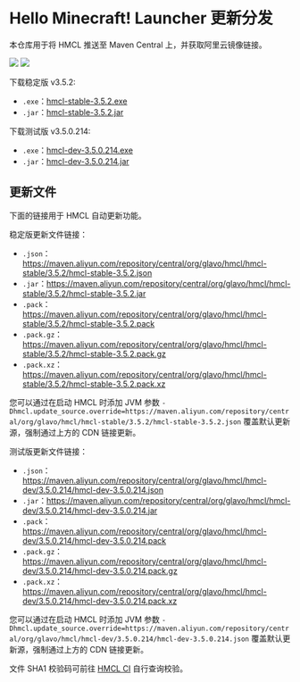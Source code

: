 # Hello Minecraft! Launcher 更新分发

本仓库用于将 HMCL 推送至 Maven Central 上，并获取阿里云镜像链接。

[![](https://img.shields.io/maven-central/v/org.glavo.hmcl/hmcl-dev?label=稳定版)](https://search.maven.org/artifact/org.glavo.hmcl/hmcl-stable/3.5.2/pom)
[![](https://img.shields.io/maven-central/v/org.glavo.hmcl/hmcl-dev?label=测试版)](https://search.maven.org/artifact/org.glavo.hmcl/hmcl-dev/3.5.0.214/pom)

下载稳定版 v3.5.2:

* `.exe`：[hmcl-stable-3.5.2.exe](https://maven.aliyun.com/repository/central/org/glavo/hmcl/hmcl-stable/3.5.2/hmcl-stable-3.5.2.exe)
* `.jar`：[hmcl-stable-3.5.2.jar](https://maven.aliyun.com/repository/central/org/glavo/hmcl/hmcl-stable/3.5.2/hmcl-stable-3.5.2.jar)

下载测试版 v3.5.0.214:

* `.exe`：[hmcl-dev-3.5.0.214.exe](https://maven.aliyun.com/repository/central/org/glavo/hmcl/hmcl-dev/3.5.0.214/hmcl-dev-3.5.0.214.exe)
* `.jar`：[hmcl-dev-3.5.0.214.jar](https://maven.aliyun.com/repository/central/org/glavo/hmcl/hmcl-dev/3.5.0.214/hmcl-dev-3.5.0.214.jar)


## 更新文件

下面的链接用于 HMCL 自动更新功能。

稳定版更新文件链接：

* `.json`：https://maven.aliyun.com/repository/central/org/glavo/hmcl/hmcl-stable/3.5.2/hmcl-stable-3.5.2.json
* `.jar`：https://maven.aliyun.com/repository/central/org/glavo/hmcl/hmcl-stable/3.5.2/hmcl-stable-3.5.2.jar
* `.pack`：https://maven.aliyun.com/repository/central/org/glavo/hmcl/hmcl-stable/3.5.2/hmcl-stable-3.5.2.pack
* `.pack.gz`：https://maven.aliyun.com/repository/central/org/glavo/hmcl/hmcl-stable/3.5.2/hmcl-stable-3.5.2.pack.gz
* `.pack.xz`：https://maven.aliyun.com/repository/central/org/glavo/hmcl/hmcl-stable/3.5.2/hmcl-stable-3.5.2.pack.xz

您可以通过在启动 HMCL 时添加 JVM 参数 `-Dhmcl.update_source.override=https://maven.aliyun.com/repository/central/org/glavo/hmcl/hmcl-stable/3.5.2/hmcl-stable-3.5.2.json`
覆盖默认更新源，强制通过上方的 CDN 链接更新。

测试版更新文件链接：

* `.json`：https://maven.aliyun.com/repository/central/org/glavo/hmcl/hmcl-dev/3.5.0.214/hmcl-dev-3.5.0.214.json
* `.jar`：https://maven.aliyun.com/repository/central/org/glavo/hmcl/hmcl-dev/3.5.0.214/hmcl-dev-3.5.0.214.jar
* `.pack`：https://maven.aliyun.com/repository/central/org/glavo/hmcl/hmcl-dev/3.5.0.214/hmcl-dev-3.5.0.214.pack
* `.pack.gz`：https://maven.aliyun.com/repository/central/org/glavo/hmcl/hmcl-dev/3.5.0.214/hmcl-dev-3.5.0.214.pack.gz
* `.pack.xz`：https://maven.aliyun.com/repository/central/org/glavo/hmcl/hmcl-dev/3.5.0.214/hmcl-dev-3.5.0.214.pack.xz

您可以通过在启动 HMCL 时添加 JVM 参数 `-Dhmcl.update_source.override=https://maven.aliyun.com/repository/central/org/glavo/hmcl/hmcl-dev/3.5.0.214/hmcl-dev-3.5.0.214.json`
覆盖默认更新源，强制通过上方的 CDN 链接更新。

文件 SHA1 校验码可前往 [HMCL CI](https://ci.huangyuhui.net/) 自行查询校验。
